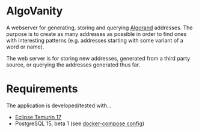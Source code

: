 # AlgoVanity
A webserver for generating, storing and querying [Algorand](https://developer.algorand.org/) addresses. The purpose is
to create as many addresses as possible in order to find ones with interesting patterns (e.g. addresses starting with
some variant of a word or name).

The web server is for storing new addresses, generated from a third party source, or querying the addresses generated
thus far.

# Requirements
The application is developed/tested with...
 - [Eclipse Temurin 17](https://projects.eclipse.org/projects/adoptium.temurin)
 - PostgreSQL 15, beta 1 (see [docker-compose config](docker/db))

